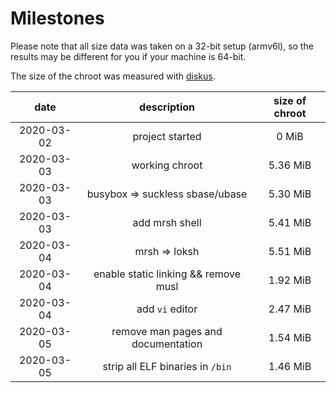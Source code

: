 # Milestones

Please note that all size data was taken on a 32-bit setup (armv6l), so the
results may be different for you if your machine is 64-bit.

The size of the chroot was measured with
[diskus](https://github.com/sharkdp/diskus).

| date       | description                              | size of chroot |
|:----------:|:----------------------------------------:|:--------------:|
| 2020-03-02 | project started                          | 0 MiB          |
| 2020-03-03 | working chroot                           | 5.36 MiB       |
| 2020-03-03 | busybox => suckless sbase/ubase          | 5.30 MiB       |
| 2020-03-03 | add mrsh shell                           | 5.41 MiB       |
| 2020-03-04 | mrsh => loksh                            | 5.51 MiB       |
| 2020-03-04 | enable static linking && remove musl     | 1.92 MiB       |
| 2020-03-04 | add `vi` editor                          | 2.47 MiB       |
| 2020-03-05 | remove man pages and documentation       | 1.54 MiB       |
| 2020-03-05 | strip all ELF binaries in `/bin`         | 1.46 MiB       |
